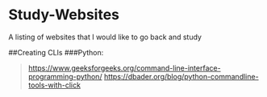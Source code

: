 # Study-Websites
A listing of websites that I would like to go back and study


##Creating CLIs
###Python:
  >https://www.geeksforgeeks.org/command-line-interface-programming-python/
  >https://dbader.org/blog/python-commandline-tools-with-click
